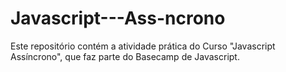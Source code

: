 # Javascript---Ass-ncrono
Este repositório contém a atividade prática do Curso "Javascript Assíncrono", que faz parte do Basecamp de Javascript.
